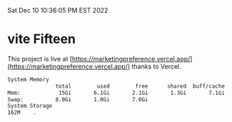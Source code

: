 Sat Dec 10 10:36:05 PM EST 2022

# vite Fifteen


This project is live at [https://marketingpreference.vercel.app/](https://marketingpreference.vercel.app/) thanks to Vercel.

```bash
System Memory
               total        used        free      shared  buff/cache   available
Mem:            15Gi       6.1Gi       2.1Gi       1.3Gi       7.1Gi       7.6Gi
Swap:          8.0Gi       1.0Gi       7.0Gi
System Storage
162M	.
```
```bash
